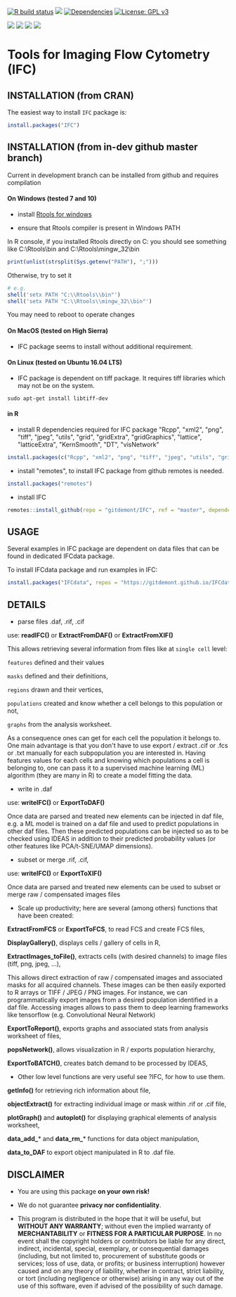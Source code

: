 <!-- badges: start -->
[![R build status](https://github.com/gitdemont/IFC/workflows/R-CMD-check/badge.svg)](https://github.com/gitdemont/IFC/actions)
[![](https://img.shields.io/github/last-commit/gitdemont/IFC.svg)](https://github.com/gitdemont/IFC/commits/master)
[![Dependencies](https://tinyverse.netlify.com/badge/IFC)](https://cran.r-project.org/package=IFC)
[![License: GPL v3](https://img.shields.io/badge/License-GPL%20v3-blue.svg)](http://www.gnu.org/licenses/gpl-3.0)

[![](https://img.shields.io/github/languages/code-size/gitdemont/IFC.svg)](https://github.com/gitdemont/IFC)
[![](http://cranlogs.r-pkg.org/badges/grand-total/IFC?color=blue)](https://cran.r-project.org/package=IFC)
[![](http://cranlogs.r-pkg.org/badges/last-month/IFC?color=green)](https://cran.r-project.org/package=IFC)
[![](http://cranlogs.r-pkg.org/badges/last-week/IFC?color=yellow)](https://cran.r-project.org/package=IFC)
<!-- badges: end -->

# Tools for Imaging Flow Cytometry (IFC)

## INSTALLATION (from CRAN)

The easiest way to install `IFC` package is:

```R
install.packages("IFC")
```

## INSTALLATION (from **in-dev** github master branch)

Current in development branch can be installed from github and requires compilation

#### On Windows (tested 7 and 10)

- install [Rtools for windows](https://cran.r-project.org/bin/windows/Rtools/)

- ensure that Rtools compiler is present in Windows PATH

In R console, if you installed Rtools directly on C: you should see something like C:\\Rtools\\bin and C:\\Rtools\\mingw_32\\bin 

```R
print(unlist(strsplit(Sys.getenv("PATH"), ";")))
```

Otherwise, try to set it

```R
# e.g.
shell('setx PATH "C:\\Rtools\\bin"')
shell('setx PATH "C:\\Rtools\\mingw_32\\bin"')
```

You may need to reboot to operate changes

#### On MacOS (tested on High Sierra)

- IFC package seems to install without additional requirement.

#### On Linux (tested on Ubuntu 16.04 LTS)

- IFC package is dependent on tiff package. It requires tiff libraries which may not be on the system.

```terminal
sudo apt-get install libtiff-dev
```

#### in R

- install R dependencies required for IFC package
"Rcpp", "xml2", "png", "tiff", "jpeg", "utils", "grid", "gridExtra", "gridGraphics", "lattice", "latticeExtra", "KernSmooth", "DT", "visNetwork"

```R
install.packages(c("Rcpp", "xml2", "png", "tiff", "jpeg", "utils", "grid", "gridExtra", "gridGraphics", "lattice", "latticeExtra", "KernSmooth", "DT", "visNetwork"))
```

- install "remotes", to install IFC package from github remotes is needed.

```R
install.packages("remotes")
```

- install IFC

```R
remotes::install_github(repo = "gitdemont/IFC", ref = "master", dependencies = FALSE)
```

## USAGE

Several examples in IFC package are dependent on data files that can be found in dedicated IFCdata package.

To install IFCdata package and run examples in IFC:

```R
install.packages("IFCdata", repos = "https://gitdemont.github.io/IFCdata/", type = "source")
```

## DETAILS

- parse files .daf, .rif, .cif

use: **readIFC()** or **ExtractFromDAF()** or **ExtractFromXIF()**

This allows retrieving several information from files like at `single cell` level: 

`features` defined and their values

`masks` defined and their definitions,

`regions` drawn and their vertices,

`populations` created and know whether a cell belongs to this population or not,

`graphs` from the analysis worksheet.

As a consequence ones can get for each cell the population it belongs to. 
One main advantage is that you don't have to use export / extract .cif or .fcs or .txt manually for each subpopulation you are interested in.
Having features values for each cells and knowing which populations a cell is belonging to, one can pass it to a supervised machine learning (ML) algorithm (they are many in R) to create a model fitting the data.

- write in .daf

use: **writeIFC()** or **ExportToDAF()**

Once data are parsed and treated new elements can be injected in daf file, e.g. a ML model is trained on a daf file and used to predict populations in other daf files.
Then these predicted populations can be injected so as to be checked using IDEAS in addition to their predicted probability values (or other features like PCA/t-SNE/UMAP dimensions).

- subset or merge .rif, .cif,

use: **writeIFC()** or **ExportToXIF()**

Once data are parsed and treated new elements can be used to subset or merge raw / compensated images files

- Scale up productivity; here are several (among others) functions that have been created:

**ExtractFromFCS** or **ExportToFCS**, to read FCS and create FCS files,

**DisplayGallery()**, displays cells / gallery of cells in R,

**ExtractImages_toFile()**, extracts cells (with desired channels) to image files (tiff, png, jpeg, …),

This allows direct extraction of raw / compensated images and associated masks for all acquired channels. These images can be then easily exported to R arrays or TIFF / JPEG / PNG images.
For instance, we can programmatically export images from a desired population identified in a daf file.
Accessing images allows to pass them to deep learning frameworks like tensorflow (e.g. Convolutional Neural Network)

**ExportToReport()**, exports graphs and associated stats from analysis worksheet of files,

**popsNetwork()**, allows visualization in R / exports population hierarchy,

**ExportToBATCH()**, creates batch demand to be processed by IDEAS,

- Other low level functions are very useful see ?IFC, for how to use them.

**getInfo()** for retrieving rich information about file,

**objectExtract()** for extracting individual image or mask within .rif or .cif file,

**plotGraph()** and  **autoplot()** for displaying graphical elements of analysis worksheet,

**data_add_*** and **data_rm_*** functions for data object manipulation,

**data_to_DAF** to export object manipulated in R to .daf file.

## DISCLAIMER

- You are using this package **on your own risk!**

- We do not guarantee **privacy nor confidentiality**.

- This program is distributed in the hope that it will be useful, but **WITHOUT ANY WARRANTY**; without even the implied warranty of **MERCHANTABILITY** or **FITNESS FOR A PARTICULAR PURPOSE**. In no event shall the copyright holders or contributors be liable for any direct, indirect, incidental, special, exemplary, or consequential damages (including, but not limited to, procurement of substitute goods or services; loss of use, data, or profits; or business interruption) however caused and on any theory of liability, whether in contract, strict liability, or tort (including negligence or otherwise) arising in any way out of the use of this software, even if advised of the possibility of such damage.
